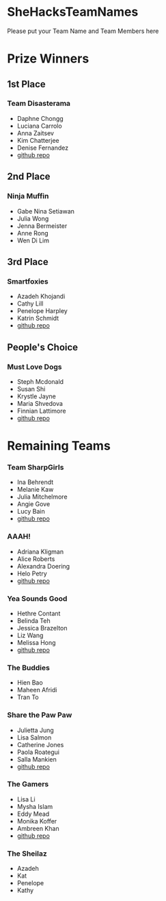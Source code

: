 SheHacksTeamNames
=================

Please put your Team Name and Team Members here
# Prize Winners

## 1st Place
### Team Disasterama
* Daphne Chongg
* Luciana Carrolo
* Anna Zaitsev
* Kim Chatterjee
* Denise Fernandez  
* [github repo](https://github.com/daphnechong/she-hacks)

## 2nd Place
### Ninja Muffin
* Gabe Nina Setiawan
* Julia Wong
* Jenna Bermeister
* Anne Rong
* Wen Di Lim
 
## 3rd Place
### Smartfoxies 
* Azadeh Khojandi
* Cathy Lill
* Penelope Harpley
* Katrin Schmidt
* [github repo](https://github.com/azadehkhojandi/bookloverz)

## People's Choice
### Must Love Dogs
* Steph Mcdonald
* Susan Shi
* Krystle Jayne
* Maria Shvedova
* Finnian Lattimore
* [github repo](https://github.com/createandmake/doggle)

# Remaining Teams

### Team SharpGirls
* Ina Behrendt
* Melanie Kaw
* Julia Mitchelmore
* Angie Gove
* Lucy Bain
* [github repo](https://github.com/juliamitchelmore/minijobs)

### AAAH!
* Adriana Kligman
* Alice Roberts
* Alexandra Doering
* Helo Petry
* [github repo](https://github.com/alexdoering/skilly)

### Yea Sounds Good
* Hethre Contant
* Belinda Teh
* Jessica Brazelton
* Liz Wang
* Melissa Hong
* [github repo](https://github.com/hethre/yeasoundsgood)

### The Buddies
* Hien Bao
* Maheen Afridi
* Tran To

### Share the Paw Paw
* Julietta Jung
* Lisa Salmon
* Catherine Jones
* Paola Roategui
* Salla Mankien
* [github repo](https://github.com/jullietta/sharethepawpaw)

### The Gamers
* Lisa Li
* Mysha Islam
* Eddy Mead
* Monika Koffer
* Ambreen Khan
* [github repo](https://github.com/wilddamon/saru-no-shima)

### The Sheilaz
* Azadeh
* Kat
* Penelope
* Kathy
